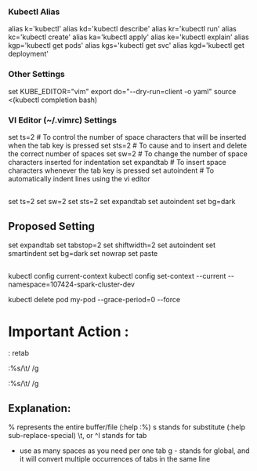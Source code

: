 ### Kubectl Alias
alias k='kubectl'
alias kd='kubectl describe'
alias kr='kubectl run'
alias kc='kubectl create'
alias ka='kubectl apply'
alias ke='kubectl explain'
alias kgp='kubectl get pods'
alias kgs='kubectl get svc'
alias kgd='kubectl get deployment'

### Other Settings
set KUBE_EDITOR="vim"
export do="--dry-run=client -o yaml"
source <(kubectl completion bash)



### VI Editor (~/.vimrc) Settings
set ts=2                # To control the number of space characters that will be inserted when the tab key is pressed
set sts=2               # To cause <Tab> and <BS> to insert and delete the correct number of spaces 
set sw=2                # To change the number of space characters inserted for indentation
set expandtab           # To insert space characters whenever the tab key is pressed
set autoindent          # To automatically indent lines using the vi editor

##
set ts=2
set sw=2
set sts=2
set expandtab
set autoindent
set bg=dark

## Proposed Setting 
set expandtab
set tabstop=2
set shiftwidth=2
set autoindent
set smartindent
set bg=dark
set nowrap
set paste

##
kubectl config current-context
kubectl config set-context --current --namespace=107424-spark-cluster-dev

kubectl delete pod my-pod --grace-period=0 --force

# Important Action : 
: retab 

:%s/\t/  /g

:%s/\t/  /g

Explanation:
----------------
% represents the entire buffer/file (:help :%)
s stands for substitute (:help sub-replace-special)
\t, or ^I stands for tab
- use as many spaces as you need per one tab
g - stands for global, and it will convert multiple occurrences of tabs in the same line